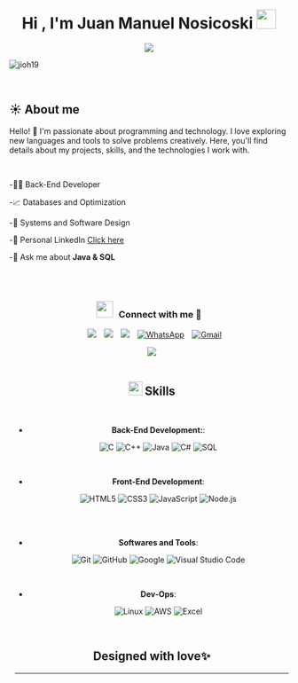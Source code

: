 
<h1 align="center"><b>Hi , I'm Juan Manuel Nosicoski </b><img src="https://media.giphy.com/media/hvRJCLFzcasrR4ia7z/giphy.gif" width="35"></h1>
<!--  -->
<p align="center">
  <a href="https://github.com/DenverCoder1/readme-typing-svg"><img src="https://readme-typing-svg.herokuapp.com?font=Time+New+Roman&color=cyan&size=25&center=true&vCenter=true&width=600&height=100&lines=Nosicoski+Juan+Manuel;++;Software+Developer;Love+to+learn+new+stuffs..<3"></a>
	
</p>
<p align="left"> <img src="https://komarev.com/ghpvc/?username=jioh19&label=Profile%20views&color=0e75b6&style=flat" alt="jioh19" /> </p>



<br>



	
## ☀️ **About me**

Hello! 👋 I'm passionate about programming and technology. I love exploring new languages and tools to solve problems creatively. Here, you'll find details about my projects, skills, and the technologies I work with.

<br>

-🧑‍💻 Back-End Developer


-📈 Databases and Optimization

-📝 Systems and Software Design

-🤝 Personal LinkedIn [Click here](https://www.linkedin.com/in/juan-manuel-nosicoski-b26876291/) 

-💬 Ask me about **Java & SQL**

  

<br><br>
<h3 align="center" > <img src="https://media.giphy.com/media/iY8CRBdQXODJSCERIr/giphy.gif" width="30" height="30" style="margin-right: 10px;">Connect with me 🤝 </h3>

<p align="center">

 <div align="center"  class="icons-social" style="margin-left: 10px;">
        <a style="margin-left: 10px;"  target="_blank" href="https://www.linkedin.com/in/juan-manuel-nosicoski-b26876291/">
			<img src="https://img.icons8.com/doodle/40/000000/linkedin--v2.png"></a>
        <a style="margin-left: 10px;" target="_blank" href="https://github.com/Nosicoski">
		<img src="https://img.icons8.com/doodle/40/000000/github--v1.png"></a>
		<a style="margin-left: 10px;" target="_blank" href="https://stackoverflow.com/users/29356165/juanmanuel-nosicoski">
				<img src="https://img.icons8.com/external-tal-revivo-color-tal-revivo/40/000000/external-stack-overflow-is-a-question-and-answer-site-for-professional-logo-color-tal-revivo.png"></a>
<a style="margin-left: 10px;" target="_blank" href="https://wa.me/543512806715">
        <img src="https://img.icons8.com/doodle/40/000000/whatsapp.png" alt="WhatsApp"></a>	  
	  <a style="margin-left: 10px;" target="_blank" href="juanmanosicoski@gmail.com">
        <img src="https://img.icons8.com/doodle/40/000000/gmail-new.png" alt="Gmail"></a>
	

      

</p>


<img src="https://user-images.githubusercontent.com/73097560/115834477-dbab4500-a447-11eb-908a-139a6edaec5c.gif"><br><br>

## <img src="https://media2.giphy.com/media/QssGEmpkyEOhBCb7e1/giphy.gif?cid=ecf05e47a0n3gi1bfqntqmob8g9aid1oyj2wr3ds3mg700bl&rid=giphy.gif" width ="25"><b> Skills</b>
<br>

<p align="center">

- **Back-End Development:**:
    
    ![C](https://img.shields.io/badge/C%20-%232370ED.svg?style=for-the-badge&logo=c&logoColor=white)
    ![C++](https://img.shields.io/badge/C++%20-%2300599C.svg?style=for-the-badge&logo=c%2B%2B&logoColor=white)
    ![Java](https://img.shields.io/badge/Java-%23ED8B00.svg?style=for-the-badge&logo=java&logoColor=white)
    ![C#](https://img.shields.io/badge/C%23-%23239120.svg?style=for-the-badge&logo=c-sharp&logoColor=white)
   ![SQL](https://img.shields.io/badge/SQL-%230066CC.svg?style=for-the-badge&logo=database&logoColor=white)

<br>   
    
- **Front-End Development**:

   ![HTML5](https://img.shields.io/badge/HTML5%20-%23E34F26.svg?style=for-the-badge&logo=html5&logoColor=white)
   ![CSS3](https://img.shields.io/badge/CSS%20-%231572B6.svg?style=for-the-badge&logo=css3&logoColor=white)
   ![JavaScript](https://img.shields.io/badge/JavaScript%20-%23F7DF1E.svg?style=for-the-badge&logo=javascript&logoColor=black)
   ![Node.js](https://img.shields.io/badge/Node.js-%23339933.svg?style=for-the-badge&logo=nodedotjs&logoColor=white)
  

<br>


    
<br>

- **Softwares and Tools**:

    ![Git](https://img.shields.io/badge/git-%23F05033.svg?style=for-the-badge&logo=git&logoColor=white)
    ![GitHub](https://img.shields.io/badge/github-%23121011.svg?style=for-the-badge&logo=github&logoColor=white)
    ![Google](https://img.shields.io/badge/google-%234285F4.svg?style=for-the-badge&logo=google&logoColor=white)
    ![Visual Studio Code](https://img.shields.io/badge/Visual%20Studio%20Code-0078d7.svg?style=for-the-badge&logo=visual-studio-code&logoColor=white)
   
    


<br>

- **Dev-Ops**:

   ![Linux](https://img.shields.io/badge/Linux-FCC624?style=for-the-badge&logo=linux&logoColor=black)
    ![AWS](https://img.shields.io/badge/AWS-%23FF9900.svg?style=for-the-badge&logo=amazon-aws&logoColor=white)
  ![Excel](https://img.shields.io/badge/Microsoft%20Excel-%23217346.svg?style=for-the-badge&logo=microsoft-excel&logoColor=white)
<br>







## <b>Designed with love✨</b>



---




